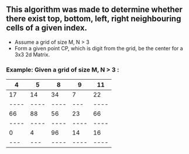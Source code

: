 ## This algorithm was made to determine whether there exist top, bottom, left, right neighbouring cells of a given index.
* Assume a grid of size M, N > 3
* Form a given point CP, which is digit from the grid, be the center for a 3x3 2d Matrix.

### Example: Given a grid of size M, N > 3 :<br>
| 4 | 5 | 8 | 9 | 11 |
|---|---|---|---|----|
| 17 | 14 | 34 | 7 | 22 |
|----|----|----|---|----|
| 66 | 88 | 56 | 23 | 66 |
|----|----|----|----|----|
| 0 | 4 | 96 | 14 | 16 |
|---|---|----|----|----|

